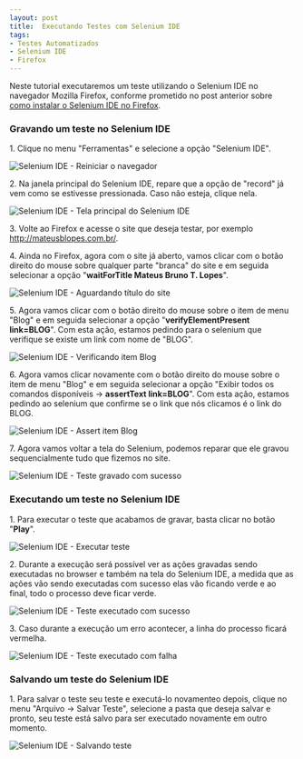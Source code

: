```yaml
---
layout: post
title:  Executando Testes com Selenium IDE
tags:
- Testes Automatizados
- Selenium IDE
- Firefox
---
```


<p>Neste tutorial executaremos um teste utilizando o Selenium IDE no navegador Mozilla Firefox, conforme prometido no post anterior sobre <a href="http://mateusblopes.com.br/instalando-selenium-ide-no-firefox.html" target="_blank">como instalar o Selenium IDE no Firefox</a>.</p>

<h3 id="heading3">Gravando um teste no Selenium IDE</h3>

<p>1. Clique no menu "Ferramentas" e selecione a opção "Selenium IDE".</p>

<p><img src="https://raw.githubusercontent.com/mateusblopes/mateusblopes.github.io/master/_posts/img/ExecutandoSeleniumIDE1.png" alt="Selenium IDE - Reiniciar o navegador" /></p>

<p>2. Na janela principal do Selenium IDE, repare que a opção de "record" já vem como se estivesse pressionada. Caso não esteja, clique nela.</p>

<p><img src="https://raw.githubusercontent.com/mateusblopes/mateusblopes.github.io/master/_posts/img/ExecutandoSeleniumIDE2.png" alt="Selenium IDE - Tela principal do Selenium IDE" /></p>

<p>3. Volte ao Firefox e acesse o site que deseja testar, por exemplo <a href="http://mateusblopes.com.br/" target="_blank">http://mateusblopes.com.br/</a>.</p>

<p>4. Ainda no Firefox, agora com o site já aberto, vamos clicar com o botão direito do mouse sobre qualquer parte "branca" do site e em seguida selecionar a opção "<strong>waitForTitle Mateus Bruno T. Lopes</strong>".</p>

<p><img src="https://raw.githubusercontent.com/mateusblopes/mateusblopes.github.io/master/_posts/img/ExecutandoSeleniumIDE3.png" alt="Selenium IDE - Aguardando título do site" /></p>

<p>5. Agora vamos clicar com o botão direito do mouse sobre o item de menu "Blog" e em seguida selecionar a opção "<strong>verifyElementPresent link=BLOG</strong>". Com esta ação, estamos pedindo para o selenium que verifique se existe um link com nome de "BLOG".</p>

<p><img src="https://raw.githubusercontent.com/mateusblopes/mateusblopes.github.io/master/_posts/img/ExecutandoSeleniumIDE4.png" alt="Selenium IDE - Verificando item Blog" /></p>

<p>6. Agora vamos clicar novamente com o botão direito do mouse sobre o item de menu "Blog" e em seguida selecionar a opção "Exibir todos os comandos disponíveis -> <strong>assertText link=BLOG</strong>". Com esta ação, estamos pedindo ao selenium que confirme se o link que nós clicamos é o link do BLOG.</p>

<p><img src="https://raw.githubusercontent.com/mateusblopes/mateusblopes.github.io/master/_posts/img/ExecutandoSeleniumIDE5.png" alt="Selenium IDE - Assert item Blog" /></p>

<p>7. Agora vamos voltar a tela do Selenium, podemos reparar que ele gravou sequencialmente tudo que fizemos no site.</p>

<p><img src="https://raw.githubusercontent.com/mateusblopes/mateusblopes.github.io/master/_posts/img/ExecutandoSeleniumIDE6.png" alt="Selenium IDE - Teste gravado com sucesso" /></p>

<h3 id="heading3">Executando um teste no Selenium IDE</h3>

<p>1. Para executar o teste que acabamos de gravar, basta clicar no botão "<strong>Play</strong>".</p>

<p><img src="https://raw.githubusercontent.com/mateusblopes/mateusblopes.github.io/master/_posts/img/ExecutandoSeleniumIDE7.png" alt="Selenium IDE - Executar teste" /></p>

<p>2. Durante a execução será possível ver as ações gravadas sendo executadas no browser e também na tela do Selenium IDE, a medida que as ações vão sendo executadas com sucesso elas vão ficando verde e ao final, todo o processo deve ficar verde.</p>

<p><img src="https://raw.githubusercontent.com/mateusblopes/mateusblopes.github.io/master/_posts/img/ExecutandoSeleniumIDE8.png" alt="Selenium IDE - Teste executado com sucesso" /></p>

<p>3. Caso durante a execução um erro acontecer, a linha do processo ficará vermelha.</p>

<p><img src="https://raw.githubusercontent.com/mateusblopes/mateusblopes.github.io/master/_posts/img/ExecutandoSeleniumIDE9.png" alt="Selenium IDE - Teste executado com falha" /></p>

<h3 id="heading3">Salvando um teste do Selenium IDE</h3>

<p>1. Para salvar o teste seu teste e executá-lo novamenteo depois, clique no menu "Arquivo -> Salvar Teste", selecione a pasta que deseja salvar e pronto, seu teste está salvo para ser executado novamente em outro momento.</p>

<p><img src="https://raw.githubusercontent.com/mateusblopes/mateusblopes.github.io/master/_posts/img/ExecutandoSeleniumIDE10.png" alt="Selenium IDE - Salvando teste" /></p>
